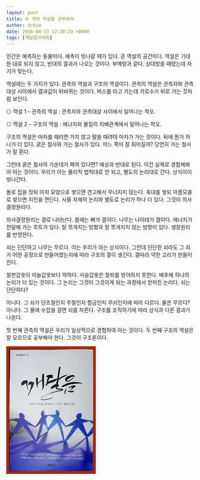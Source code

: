 ```yaml
---
layout: post
title: 두 개의 역설을 공부하라
author: drkim
date: 2016-04-13 12:20:23 +0900
tags: [깨달음의대화]
---
```

인간은 예측하는 동물이다. 예측이 빗나갈 때가 있다. 곧 역설의 공간이다. 역설은 기대한 대로 되지 않고, 반대의 결과가 나오는 것이다. 부메랑과 같다. 상대방을 때렸는데 자기가 맞는다. 

  


역설에는 두 가지가 있다. 관측의 역설과 구조의 역설이다. 관측의 역설은 관측자와 관측대상 사이에서 결과값이 뒤바뀌는 것이다. 버스를 타고 가는데 가로수가 뒤로 가는 것처럼 보인다. 

  


◎ 역설 1 – 관측의 역설 : 관측자와 관측대상 사이에서 일어나는 착오.

◎ 역설 2 – 구조의 역설 : 에너지와 물질의 지배관계에서 일어나는 착오. 

  


구조의 역설은 마차를 때리면 가지 않고 말을 때려야 마차가 가는 것이다. 뒤에 뭔가 하나가 더 있다. 굵은 철사와 가는 철사가 있다. 어느 쪽이 잘 휘어질까? 당연히 가는 철사가 잘 휜다. 

  


그런데 굵은 철사의 가운데가 패여 있다면? 예상과 반대로 된다. 이건 실제로 경험해봐야 아는 것이다. 우리가 아는 물리적 법칙대로 안 되고, 별도의 논리대로 간다. 상식이이 빗나간다. 

  


돌로 집을 짓되 아치 모양으로 쌓으면 견고해서 무너지지 않는다. 축대를 쌓되 마름모꼴로 쌓으면 지진을 견딘다. 사물 자체의 논리와 별도로 논리가 하나 더 있다. 그것이 의사결정원리다. 

  


의사결정원리는 결로 나타난다. 몸에는 뼈가 결이다. 나무는 나이테가 결이다. 에너지가 전달해 가는 루트가 있다. 잘 쪼개지는 방향과 잘 쪼개지지 않는 방향이 있다. 생장원리를 반영한다. 

  


쇠는 단단하고 나무는 무르다. 이는 우리가 아는 상식이다. 그런데 단단한 쇠라도 그 쇠가 어떤 공정으로 만들어졌는지에 따라 구조의 결이 생긴다. 결따라 약한 고리가 만들어진다. 

  


철판갑옷이 미늘갑옷보다 약하다. 사슬갑옷은 철퇴를 방어하지 못한다. 배후에 하나의 논리가 더 있는 것이다. 그 논리는 그것이 그것이게 되는 과정에서 얻어진 논리다. 쇠는 단단하다?

  


아니다. 그 쇠가 단조철인지 주철인지 합금인지 무쇠인지에 따라 다르다. 물은 무르다? 아니다. 그 물에 수압을 걸면 쇠를 자른다. 구조를 조직하기에 따라 상식과 다른 결과가 나온다. 

  


첫 번째 관측의 역설은 우리가 일상적으로 경험하여 아는 것이다. 두 번째 구조의 역설은 잘 모르므로 공부해야 한다. 그것이 구조론이다. 

  



 

![](/files/attach/images/198/087/698/aDSC01523.JPG)